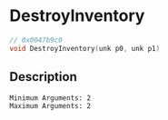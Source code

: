 # DestroyInventory
```c
// 0x0047b9c0
void DestroyInventory(unk p0, unk p1)
```
## Description
```
Minimum Arguments: 2
Maximum Arguments: 2
```
